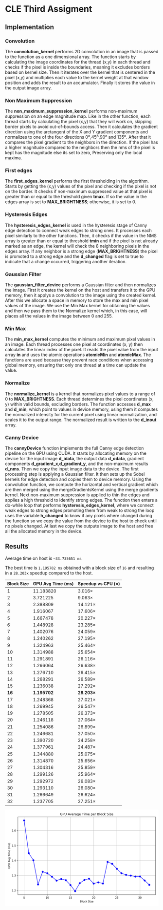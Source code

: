 # CLE Third Assigment
## Implementation
### Convolution
The **convolution_kernel** performs 2D convolution in an image that is passed to the function as a one dimensional array. The function starts by calculating the image coordinates for the thread (x,y) in each thread and checks if the pixel is inside the boundaries, meaning it excludes borders based on kernel size. Then it iterates over the kernel that is centered in the pixel (x,y) and multiplies each value to the kernel weight at that window position and adds the result to an accumulator. Finally it stores the value in the output image array.
### Non Maximum Suppression
The **non_maximum_suppression_kernel** performs non-maximum suppression on an edge magnitude map. Like in the other function, each thread starts by calculating the pixel (x,y) that they will work on, skipping border pixels to avoid out-of-bounds access. Then it calculates the gradient direction using the arctangent of the X and Y gradient components and normalizes to one of the four directions 0º,45º,90º and 135º. After that it compares the pixel gradient to the neighbors in the direction. If the pixel has a higher magnitude compared to the neighbors then the nms of the pixel is kept has the magnitude else its set to zero, Preserving only the local maxima.
### First edges
The **first_edges_kernel** performs the first thresholding in the algorithm. Starts by getting the (x,y) values of the pixel and checking if the pixel is not on the border. It checks if non-maximum suppressed value at that pixel is greater than or equal to the threshold given **tmax**. If so the value in the edges array is set to **MAX_BRIGHTNESS**; otherwise, it is set to 0. 

### Hysteresis Edges
The **hysteresis_edges_kernel** is used in the hysteresis stage of Canny edge detection to connect weak edges to strong ones. It processes each pixel similarly to the other functions. Then, it checks if the value in the NMS array is greater than or equal to threshold **tmin** and if the pixel is not already marked as an edge, the kernel will check the 8 neighboring pixels in the edges array. If any neighbor is a strong edge (**MAX_BRIGHTNESS**) the pixel is promoted to a strong edge and the **d_changed** flag is set to true to indicate that a change occurred, triggering another iteration.

### Gaussian Filter
The **gaussian_filter_device** performs a Gaussian filter and then normalizes the image. First it creates the kernel on the host and transfers it to the GPU memory, then it applys a convolution to the image using the created kernel. After this we allocate a space in memory to store the max and min pixel values of the image. We use the Min Max kernel for obtaining the values and then we pass them to the Normalize kernel which, in this case, will places all the values in the image between 0 and 255.

### Min Max
The **min_max_kernel** computes the minimum and maximum pixel values in an image. Each thread processes one pixel at coordinates (x, y) then calculates the linear index of the pixel. It reads the pixel value from the input array **in** and uses the atomic operations **atomicMin** and **atomicMax**. The functions are used because they prevent race conditions when accessing global memory, ensuring that only one thread at a time can update the value.

### Normalize
The **normalize_kernel** is a kernel that normalizes pixel values to a range of 0 to **MAX_BRIGHTNESS**. Each thread determines the pixel coordinates (x, y) within valid bounds, excluding borders. The function accesses **d_max** and **d_min**, which point to values in device memory, using them it computes the normalized intensity for the current pixel using linear normalization, and scales it to the output range. The normalized result is written to the **d_inout** array.

### Canny Device
The **cannyDevice** function implements the full Canny edge detection pipeline on the GPU using CUDA. It starts by allocating memory on the device for the input image **d_idata**, the output data **d_odata**, 	gradient components **d_gradient_x**,**d_gradient_y**, and the non-maximum results **d_nms**. Then we copy the input image data to the device. The first processing step is applying a Gaussian filter. It then sets up the Sobel kernels for edge detection and copies them to device memory. 	Using the convolution function, we compute the horizontal and vertical gradient which are then merged using the mergeGradientsKernel using the merge gradients kernel. Next non-maximum suppression is applied to thin the edges and applies a high threshold to identify strong edges. The function then enters a do-while loop that performs **hysteresis_edges_kernel**, where we connect weak edges to strong edges promoting them from weak to strong the loop uses the variable **h_changed** to know if any pixels where changed during the function so we copy the value from the device to the host to check until no pixels changed. At last we copy the outpute image to the host and free all the allocated memory in the device.

## Results

Average time on host is `~33.735651 ms`

The best time is `1.195702 ms` obtained with a block size of `16` and resulting in a `28.203x` speedup compared to the host.  

| Block Size | GPU Avg Time (ms) | Speedup vs CPU (×) |
| ---------- | ----------------- | ------------------ |
| 1          | 11.183820         | 3.016×             |
| 2          | 3.721225          | 9.063×             |
| 3          | 2.388809          | 14.121×            |
| 4          | 1.916067          | 17.606×            |
| 5          | 1.667478          | 20.227×            |
| 6          | 1.448928          | 23.285×            |
| 7          | 1.402076          | 24.059×            |
| 8          | 1.240262          | 27.195×            |
| 9          | 1.324963          | 25.464×            |
| 10         | 1.314988          | 25.654×            |
| 11         | 1.291891          | 26.116×            |
| 12         | 1.266064          | 26.638×            |
| 13         | 1.276710          | 26.415×            |
| 14         | 1.268291          | 26.589×            |
| 15         | 1.236038          | 27.292×            |
| **16**     | **1.195702**      | **28.203×**        |
| 17         | 1.248368          | 27.021×            |
| 18         | 1.269945          | 26.547×            |
| 19         | 1.278505          | 26.373×            |
| 20         | 1.246118          | 27.064×            |
| 21         | 1.254086          | 26.899×            |
| 22         | 1.246681          | 27.050×            |
| 23         | 1.390720          | 24.258×            |
| 24         | 1.377961          | 24.487×            |
| 25         | 1.344880          | 25.075×            |
| 26         | 1.314870          | 25.656×            |
| 27         | 1.304316          | 25.859×            |
| 28         | 1.299126          | 25.964×            |
| 29         | 1.292972          | 26.083×            |
| 30         | 1.293110          | 26.080×            |
| 31         | 1.266649          | 26.624×            |
| 32         | 1.237705          | 27.251×            |

![graph](gpu_avg_time.png "Graph")
